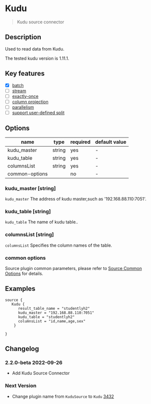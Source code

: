 # Kudu

> Kudu source connector

## Description

Used to read data from Kudu.

The tested kudu version is 1.11.1.

## Key features

- [x] [batch](../../concept/connector-v2-features.md)
- [ ] [stream](../../concept/connector-v2-features.md)
- [ ] [exactly-once](../../concept/connector-v2-features.md)
- [ ] [column projection](../../concept/connector-v2-features.md)
- [ ] [parallelism](../../concept/connector-v2-features.md)
- [ ] [support user-defined split](../../concept/connector-v2-features.md)

## Options

|      name      |  type  | required | default value |
|----------------|--------|----------|---------------|
| kudu_master    | string | yes      | -             |
| kudu_table     | string | yes      | -             |
| columnsList    | string | yes      | -             |
| common-options |        | no       | -             |

### kudu_master [string]

`kudu_master` The address of kudu master,such as '192.168.88.110:7051'.

### kudu_table [string]

`kudu_table` The name of kudu table..

### columnsList [string]

`columnsList` Specifies the column names of the table.

### common options

Source plugin common parameters, please refer to [Source Common Options](common-options.md) for details.

## Examples

```hocon
source {
   Kudu {
      result_table_name = "studentlyh2"
      kudu_master = "192.168.88.110:7051"
      kudu_table = "studentlyh2"
      columnsList = "id,name,age,sex"
    }

}
```

## Changelog

### 2.2.0-beta 2022-09-26

- Add Kudu Source Connector

### Next Version

- Change plugin name from `KuduSource` to `Kudu` [3432](https://github.com/apache/incubator-seatunnel/pull/3432)

